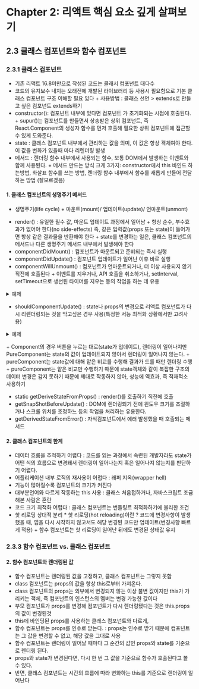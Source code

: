 # Chapter 2: 리액트 핵심 요소 깊게 살펴보기

## 2.3 클래스 컴포넌트와 함수 컴포넌트

### 2.3.1 클래스 컴포넌트
- 기존 리액트 16.8미만으로 작성된 코드는 클래서 컴포넌트 대다수
- 코드의 유지보수 내지는 오래전에 개발된 라이브러리 등 사용시 필요함으로 기본 클래스 컴포넌트 구조 이해할 필요 있다
\+ 사용방법 : 클래스 선언 > extends로 만들고 싶은 컴포넌트 extends하기
- constructor(): 컴포넌트 내부에 있다면 컴포넌트 가 초기화되는 시점에 호출된다.
\+ supur()는 컴포넌트를 만들면서 상송받은 상위 컴포넌트, 즉 React.Component의 생성자 함수를 먼저 호출해 필요한 상위 컴포넌트에 접근할 수 있게 도와준다.
- state : 클래스 컴포넌트 내부에서 관리하는 값을 의미, 이 값은 항상 객체여야 한다. 이 값을 변화가 있을때 마다 리렌더링 발생
- 메서드 : 렌더링 함수 내부에서 사용되는 함수, 보통 DOM에서 발생하는 이벤트와 함께 사용된다.
\+ 메서드 만드는 방식 크게 3가지: constructor에서 this 바인드 하는방법, 화살표 함수를 쓰는 방법, 렌더링 함수 내부에서 함수를 새롭게 만들어 전달하는 방법
(잘모르겠음)

#### 1. 클래스 컴포넌트의 생명주기 메서드
- 생명주기(life cycle)
\+ 마운트(mount)/ 업데이트(update)/ 언마운트(unmont)

+ render() : 유일한 필수 값, 마운트 업데이트 과정에서 일어남
\+ 항상 순수, 부수효과가 없어야 한다(no side-effects) 즉, 같은 입력값(props 또는 state)이 들어가면 항상 같은 결과물을 반환해야 한다
\+ state를 변경하는 일은, 클래스 컴포넌트의 메서드나 다른 생명주기 메서드 내부에서 발생해야 한다
+ componentDidMount() : 컴포넌트가 마운트되고 준비되는 즉시 실행
+ componentDidUpdate() : 컴포넌트 업데이트가 일어난 이후 바로 실행
+ componentWillUnmount() : 컴포넌트가 언마운트되거나, 더 이상 사용되지 않기 직전에 호출된다
\+ 이벤트를 지우거나, API 호출을 취소하거나, setInterval, setTimeout으로 생선된 타이머를 지우는 등의 작업을 하는 데 유용
<details>
<summary>예제</summary>
componentWillUnmount() {
    window.removeEventListener('resize', this.resizeListener)
    clearInterval(this.intervalId)
}
</details>

+ shouldComponentUpdate() : state나 props의 변경으로 리액트 컴포넌트가 다시 리렌더링되는 것을 막고싶은 경우 사용(특정한 서능 최적화 상황에서만 고려사용)
<details>
<summary>예제</summary>
shouldComponentUpdate(nextProps: Props, nextState: State) {
    // true인 경우, 즉 props의 title이 같지 않거나 state의 input이 같지 않은 경우에는
    // 컴포넌트를 업데이트한다. 이외의 경우에는 업데이트하지 않는다.
    return this.props.title !== nextProps.title || this.state.input !== nextState.input
}
</details>

\+ Component의 경우 버튼을 누르는 대로(state가 업데이트), 렌더링이 일어나지만 PureComponent는 state의 값이 업데이트되지 않아서 렌더링이 일어나지 않는다.
\+ pureComponent는 state값에 대해 얕은 비교를 수행해 결과가 드를 때만 렌더링 수행
\+ pureComponent는 얕은 비교만 수행하기 때문에 state객체와 같이 복잡한 구조의 데이터 변경은 감지 못하기 때문에 제대로 작동하지 않아, 성능에 역효과, 즉 적재적소 사용하기

+ static getDeriveStateFromProps() : render()를 호출하기 직전에 호출
+ getSnapShotBeforeUpdate() : DOM에 렌더링되기 전에 윈도우 크기를 조절하거나 스크롤 위치를 조정하느 등의 작업을 처리하는 유용한다.
+ getDerivedStateFromError() : 자식컴포넌트에서 에러 발생했을 때 호출되는 메서드

#### 2. 클래스 컴포넌트의 한계
- 데이터 흐름을 추적하기 어렵다 : 코드를 읽는 과정에서 숙련된 개발자라도 state가 어떤 식의 흐름으로 변경돼서 렌더링이 일어나는지 혹은 일어나지 않는지를 판단하기 어렵다.
- 어플리케이션 내부 로직의 재사용이 어렵다 : 래퍼 지옥(wrapper hell)
- 기능이 많아질수록 컴포넌트의 크기가 커진다
- 대부분언어와 다르게 작동하는 this 사용 : 클래스 처음접하거나, 자바스크립트 조금 해본 사람은 혼란
- 코드 크기 최적화 어렵다 : 클래스 컴포넌트는 번들링르 최적화하기에 불리한 조건
- 핫 리로딩 상대적 분리
\* 핫 리로딩(hot reloading)이란 ? 코드에 변경사항이 발생했을 때, 앱을 다시 시작하지 않고서도 해당 변경된 코드만 업데이트(변경사항 빠르게 적용)
\+ 함수 컴포넌트는 핫 리로딩이 일어난 뒤에도 변경된 상태값 유지

### 2.3.3 함수 컴포넌트 vs. 클래스 컴포넌트
#### 2. 함수 컴포넌트와 렌더링된 값
- 함수 컴포넌트는 렌더링된 값을 고정하고, 클래스 컴포넌트는 그렇지 못함
- class 컴포넌트는 props의 값을 항상 this로부터 가져온다.
- class 컴포넌트의 props는 외부에서 변경되지 않는 이상 불변 값이지만 this가 가리키는 객체, 즉 컴포넌트의 인스턴스의 멤버는 변경 가능한 값이다
- 부모 컴포넌트가 props를 변경해 컴포넌트가 다시 렌더링됐다는 것은 this.props의 값이 변경된것
- this에 바인딩된 props를 사용하는 클래스 컴포넌트와 다르게,
- 함수 컴포넌트는 props를 인수로 받는다. : props는 인수로 받기 때문에 컴포넌트는 그 값을 변경할 수 없고, 해당 값을 그대로 사용
- 함수 컴포넌트는 렌더링이 일어날 때마다 그 순간의 값인 props와 state를 기준으로 렌더링 된다.
- props와 state가 변경된다면, 다시 한 번 그 값을 기준으로 함수가 호출된다고 볼 수 있다.
- 반면, 클래스 컴포넌트는 시간의 흐름에 따라 변화하는 this를 기준으로 렌더링이 일어난다






